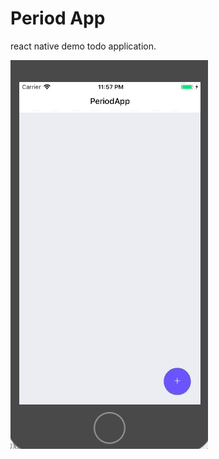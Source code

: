 # Period App

react native demo todo application.

![demo](https://raw.githubusercontent.com/yatatsu/PeriodApp/master/.art/demo.gif)


